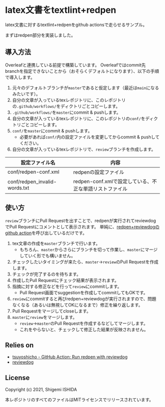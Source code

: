 # latex文書をtextlint+redpen

latex文書に対するtextlint+redpenをgithub actionsで走らせるサンプル。

まずはredpen部分を実装しました。

## 導入方法

Overleafと連携している前提で構築しています。
Overleafではcommit先branchを指定できないことから（おそらくデフォルトになります）、以下の手順で導入します。

1. 元々のデフォルトブランチが`master`であると仮定します（最近は`main`になるみたいです）。
1. 自分の文章が入っているtexレポジトリに、このレポジトリの`.github/workflows/`をディクトリごとコピーします。
1. `.github/workflows/`を`master`にcommit & pushします。
1. 自分の文章が入っているtexレポジトリに、このレポジトリの`conf/`をディクトリごとコピーします。
1. `conf/`を`master`にcommit & pushします。
    * 必要があれば`conf/`内の設定ファイルを変更してからcommit & pushしてください。
1. 自分の文章が入っているtexレポジトリで、`review`ブランチを作成します。

設定ファイル名|内容
---|---
conf/redpen-conf.xml|redpenの設定ファイル
conf/redpen_invalid-words.txt|redpen-conf.xmlで設定している、不正な単語リストファイル

## 使い方

`review`ブランチにPull Requestを出すことで、redpenが実行されてreviewdogでPull Requestにコメントとして表示されます。
単純に、[redpen+reviewdogのgithub action](https://github.com/tsuyoshicho/action-redpen)を呼び出しているだけです。

1. tex文章の作成を`master`ブランチで行います。
    * もちろん、`master`からさらにブランチを切って作業し、`master`にマージしていく形でも構いません。
1. チェックしたいタイミングが来たら、`master`→`review`のPull Requestを作成します。
1. チェックが完了するのを待ちます。
1. 作成したPull Requestにチェック結果が表示されます。
1. 指摘に対する修正などを行って`review`にcommitします。
    * Pull Request画面でsuggestionを作成してcommitしてもOKです。
1. `review`にcommitすると再びredpen+reviewdogが実行されますので、問題なくなる（あるいは無視してOKになるまで）修正を繰り返します。
1. Pull Requestをマージしてcloseします。
1. `master`に`review`をマージします。
    * `review`→`master`のPull Requestを作成するなどしてマージします。
    * これをやらないと、チェックして修正した結果が反映されません。

## Relies on

* [tsuyoshicho - GitHub Action: Run redpen with reviewdog](https://github.com/tsuyoshicho/action-redpen)
* [reviewdog](https://github.com/reviewdog/reviewdog)

## License

Copyright (c) 2021, Shigemi ISHIDA

本レポジトリのすべてのファイルはMITライセンスでリリースされています。

